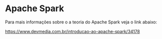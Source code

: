 # Apache Spark

Para mais informações sobre o a teoria do Apache Spark veja o link abaixo:

https://www.devmedia.com.br/introducao-ao-apache-spark/34178
